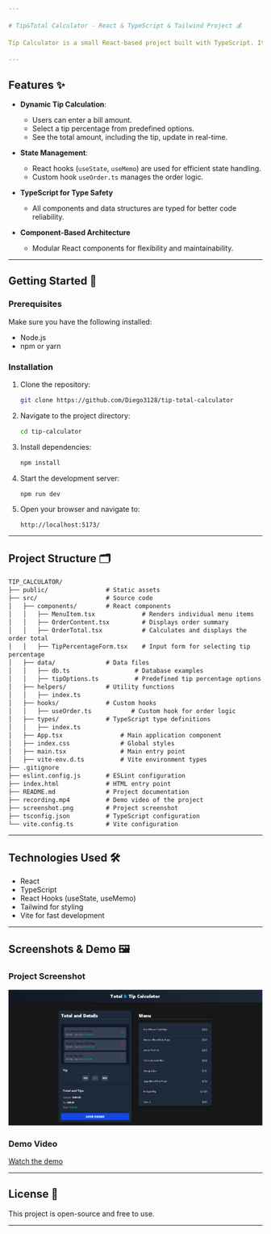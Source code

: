 ```yaml
---

# Tip&Total Calculator - React & TypeScript & Tailwind Project 💰  

Tip Calculator is a small React-based project built with TypeScript. It allows users to calculate the total bill including tips, dynamically updating the UI based on user input. The project showcases state management, hooks, and TypeScript usage in a React application.  

---
```


## Features ✨  

- **Dynamic Tip Calculation**:  
  - Users can enter a bill amount.  
  - Select a tip percentage from predefined options.  
  - See the total amount, including the tip, update in real-time.  

- **State Management**:  
  - React hooks (`useState`, `useMemo`) are used for efficient state handling.  
  - Custom hook `useOrder.ts` manages the order logic.  

- **TypeScript for Type Safety**  
  - All components and data structures are typed for better code reliability.  

- **Component-Based Architecture**  
  - Modular React components for flexibility and maintainability.  

---

## Getting Started 🚀  

### Prerequisites  
Make sure you have the following installed:  
- Node.js  
- npm or yarn  

### Installation  
1. Clone the repository:  
   ```bash
   git clone https://github.com/Diego3128/tip-total-calculator
   ```  
2. Navigate to the project directory:  
   ```bash
   cd tip-calculator
   ```  
3. Install dependencies:  
   ```bash
   npm install
   ```  
4. Start the development server:  
   ```bash
   npm run dev
   ```  
5. Open your browser and navigate to:  
   ```
   http://localhost:5173/
   ```  

---

## Project Structure 🗂️  
```
TIP_CALCULATOR/
├── public/                # Static assets
├── src/                   # Source code
│   ├── components/        # React components
│   │   ├── MenuItem.tsx             # Renders individual menu items
│   │   ├── OrderContent.tsx         # Displays order summary
│   │   ├── OrderTotal.tsx           # Calculates and displays the order total
│   │   ├── TipPercentageForm.tsx    # Input form for selecting tip percentage
│   ├── data/              # Data files
│   │   ├── db.ts                  # Database examples
│   │   ├── tipOptions.ts          # Predefined tip percentage options
│   ├── helpers/           # Utility functions
│   │   ├── index.ts
│   ├── hooks/             # Custom hooks
│   │   ├── useOrder.ts           # Custom hook for order logic
│   ├── types/             # TypeScript type definitions
│   │   ├── index.ts
│   ├── App.tsx                # Main application component
│   ├── index.css              # Global styles
│   ├── main.tsx               # Main entry point
│   ├── vite-env.d.ts          # Vite environment types
├── .gitignore             
├── eslint.config.js       # ESLint configuration
├── index.html             # HTML entry point
├── README.md              # Project documentation
├── recording.mp4          # Demo video of the project
├── screenshot.png         # Project screenshot
├── tsconfig.json          # TypeScript configuration
└── vite.config.ts         # Vite configuration
```  

---

## Technologies Used 🛠️  
- React  
- TypeScript  
- React Hooks (useState, useMemo)  
- Tailwind for styling  
- Vite for fast development  

---

## Screenshots & Demo 🖼️  
### Project Screenshot  
![Tip Calculator Screenshot](./screenshot.png)  

### Demo Video  
[Watch the demo](./recording.mp4)  

---

## License 📜  
This project is open-source and free to use.  

---
